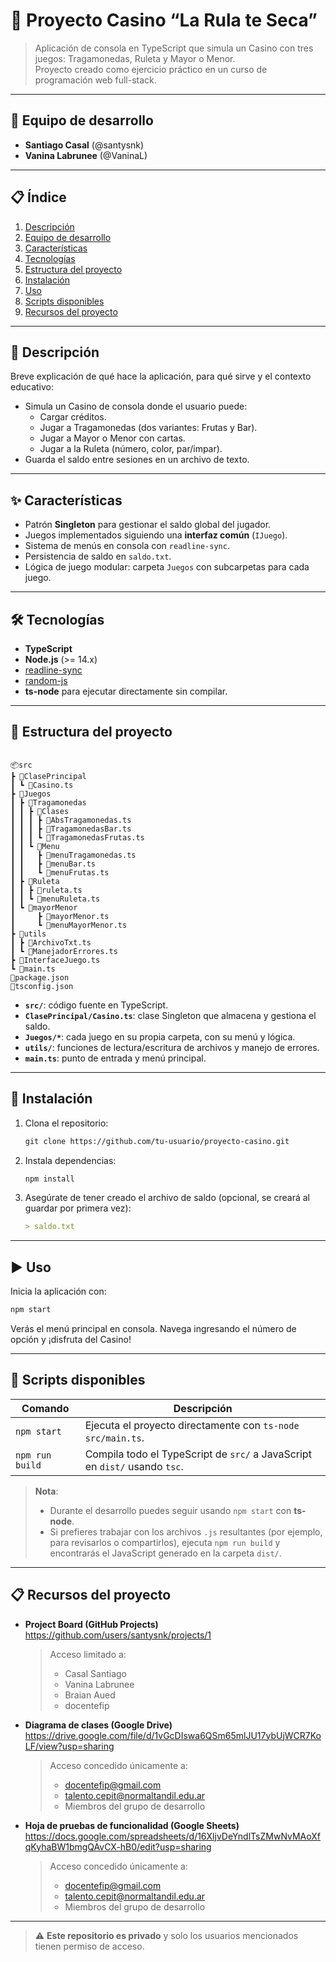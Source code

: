 # 🎰 Proyecto Casino “La Rula te Seca”

> Aplicación de consola en TypeScript que simula un Casino con tres juegos: Tragamonedas, Ruleta y Mayor o Menor.  
> Proyecto creado como ejercicio práctico en un curso de programación web full-stack.

---

## 👥 Equipo de desarrollo

- **Santiago Casal** (@santysnk)  
- **Vanina Labrunee** (@VaninaL)

---

## 📋 Índice

1. [Descripción](#-descripción)  
2. [Equipo de desarrollo](#-equipo-de-desarrollo)  
3. [Características](#-características)  
4. [Tecnologías](#-tecnologías)  
5. [Estructura del proyecto](#-estructura-del-proyecto)  
6. [Instalación](#-instalación)  
7. [Uso](#-uso)  
8. [Scripts disponibles](#-scripts-disponibles)  
9. [Recursos del proyecto](#-recursos-del-proyecto)   

---

## 📌 Descripción

Breve explicación de qué hace la aplicación, para qué sirve y el contexto educativo:

- Simula un Casino de consola donde el usuario puede:
  - Cargar créditos.  
  - Jugar a Tragamonedas (dos variantes: Frutas y Bar).  
  - Jugar a Mayor o Menor con cartas.  
  - Jugar a la Ruleta (número, color, par/impar).  
- Guarda el saldo entre sesiones en un archivo de texto.

---

## ✨ Características

- Patrón **Singleton** para gestionar el saldo global del jugador.  
- Juegos implementados siguiendo una **interfaz común** (`IJuego`).  
- Sistema de menús en consola con `readline-sync`.  
- Persistencia de saldo en `saldo.txt`.  
- Lógica de juego modular: carpeta `Juegos` con subcarpetas para cada juego.  

---

## 🛠 Tecnologías

- **TypeScript**  
- **Node.js** (>= 14.x)  
- [readline-sync](https://www.npmjs.com/package/readline-sync)  
- [random-js](https://www.npmjs.com/package/random-js)  
- **ts-node** para ejecutar directamente sin compilar.  

---

## 📁 Estructura del proyecto

```

📦src
┣ 📂ClasePrincipal
┃ ┗ 📜Casino.ts
┣ 📂Juegos
┃ ┣ 📂Tragamonedas
┃ ┃ ┣ 📂Clases
┃ ┃ ┃ ┣ 📜AbsTragamonedas.ts
┃ ┃ ┃ ┣ 📜TragamonedasBar.ts
┃ ┃ ┃ ┗ 📜TragamonedasFrutas.ts
┃ ┃ ┗ 📂Menu
┃ ┃   ┣ 📜menuTragamonedas.ts
┃ ┃   ┣ 📜menuBar.ts
┃ ┃   ┗ 📜menuFrutas.ts
┃ ┣ 📂Ruleta
┃ ┃ ┣ 📜ruleta.ts
┃ ┃ ┗ 📜menuRuleta.ts
┃ ┗ 📂mayorMenor
┃     ┣ 📜mayorMenor.ts
┃     ┗ 📜menuMayorMenor.ts
┣ 📂utils
┃ ┣ 📜ArchivoTxt.ts
┃ ┗ 📜ManejadorErrores.ts
┣ 📜InterfaceJuego.ts
┗ 📜main.ts
📜package.json
📜tsconfig.json

```

- **`src/`**: código fuente en TypeScript.  
- **`ClasePrincipal/Casino.ts`**: clase Singleton que almacena y gestiona el saldo.  
- **`Juegos/*`**: cada juego en su propia carpeta, con su menú y lógica.  
- **`utils/`**: funciones de lectura/escritura de archivos y manejo de errores.  
- **`main.ts`**: punto de entrada y menú principal.  

---

## 🚀 Instalación

1. Clona el repositorio:
   ```markdown
   git clone https://github.com/tu-usuario/proyecto-casino.git

   ```

2. Instala dependencias:

   ```markdown
   npm install
   ```
3. Asegúrate de tener creado el archivo de saldo (opcional, se creará al guardar por primera vez):

   ```markdown
   > saldo.txt
   ```

---

## ▶️ Uso

Inicia la aplicación con:

```bash
npm start
```

Verás el menú principal en consola. Navega ingresando el número de opción y ¡disfruta del Casino!

---

## 🧩 Scripts disponibles

| Comando         | Descripción                                                    |
| --------------- | -------------------------------------------------------------- |
| `npm start`     | Ejecuta el proyecto directamente con `ts-node src/main.ts`.    |
| `npm run build` | Compila todo el TypeScript de `src/` a JavaScript en `dist/` usando `tsc`. |

> **Nota**:  
> - Durante el desarrollo puedes seguir usando `npm start` con **ts-node**.  
> - Si prefieres trabajar con los archivos `.js` resultantes (por ejemplo, para revisarlos o compartirlos), ejecuta `npm run build` y encontrarás el JavaScript generado en la carpeta `dist/`.  


---

## 📋 Recursos del proyecto

- **Project Board (GitHub Projects)**  
  https://github.com/users/santysnk/projects/1  
  > Acceso limitado a:  
  > - Casal Santiago  
  > - Vanina Labrunee  
  > - Braian Aued  
  > - docentefip

- **Diagrama de clases (Google Drive)**  
  https://drive.google.com/file/d/1vGcDIswa6QSm65mlJU17ybUjWCR7KoLF/view?usp=sharing  
  > Acceso concedido únicamente a:  
  > - docentefip@gmail.com  
  > - talento.cepit@normaltandil.edu.ar  
  > - Miembros del grupo de desarrollo

- **Hoja de pruebas de funcionalidad (Google Sheets)**  
  https://docs.google.com/spreadsheets/d/16XljvDeYndlTsZMwNvMAoXfqKyhaBW1bmgQAvCX-hB0/edit?usp=sharing  
  > Acceso concedido únicamente a:  
  > - docentefip@gmail.com  
  > - talento.cepit@normaltandil.edu.ar  
  > - Miembros del grupo de desarrollo

---

> ⚠️ **Este repositorio es privado** y solo los usuarios mencionados tienen permiso de acceso.


